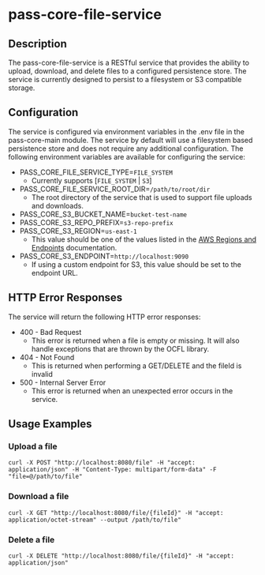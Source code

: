 # pass-core-file-service

## Description
The pass-core-file-service is a RESTful service that provides the ability to upload, download, and delete files to a
configured persistence store. The service is currently designed to persist to a filesystem or S3 compatible storage.

## Configuration
The service is configured via environment variables in the .env file in the pass-core-main module. The service by 
default will use a filesystem based persistence store and does not require any additional configuration. The following
environment variables are available for configuring the service:

- PASS_CORE_FILE_SERVICE_TYPE=`FILE_SYSTEM`
  - Currently supports [`FILE_SYSTEM` | `S3`]
- PASS_CORE_FILE_SERVICE_ROOT_DIR=`/path/to/root/dir`
  - The root directory of the service that is used to support file uploads and downloads.
- PASS_CORE_S3_BUCKET_NAME=`bucket-test-name`
- PASS_CORE_S3_REPO_PREFIX=`s3-repo-prefix`
- PASS_CORE_S3_REGION=`us-east-1`
  - This value should be one of the values listed in the [AWS Regions and Endpoints](https://docs.aws.amazon.com/general/latest/gr/rande.html#s3_region) documentation.
- PASS_CORE_S3_ENDPOINT=`http://localhost:9090`
  - If using a custom endpoint for S3, this value should be set to the endpoint URL.

## HTTP Error Responses
The service will return the following HTTP error responses:
- 400 - Bad Request
  - This error is returned when a file is empty or missing. It will also handle exceptions that are thrown by the OCFL
    library. 
- 404 - Not Found
  - This is returned when performing a GET/DELETE and the fileId is invalid
- 500 - Internal Server Error
  - This error is returned when an unexpected error occurs in the service.

## Usage Examples

### Upload a file

```
curl -X POST "http://localhost:8080/file" -H "accept: application/json" -H "Content-Type: multipart/form-data" -F "file=@/path/to/file"
```

### Download a file

```
curl -X GET "http://localhost:8080/file/{fileId}" -H "accept: application/octet-stream" --output /path/to/file"
```

### Delete a file

```
curl -X DELETE "http://localhost:8080/file/{fileId}" -H "accept: application/json"
```